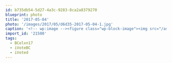 ```yaml
---
id: b735db54-5d27-4a3c-9283-8ca2a8379270
blueprint: photo
title: '2017-05-04'
photo: '/images/2017/05/d6d35-2017-05-04-1.jpg'
caption: '<!-- wp:image --><figure class="wp-block-image"><img src="/assets/images/2017/05/d6d35-2017-05-04-1.jpg" /></figure><!-- /wp:image --><!-- wp:paragraph --><p>Who just voted? This guy! BC residents, cast yours by Tuesday #iVoteBC #iVoted #BCelxn17</p><!-- /wp:paragraph -->'
import_id: '21500'
tags:
  - BCelxn17
  - iVoteBC
  - iVoted
---
```

